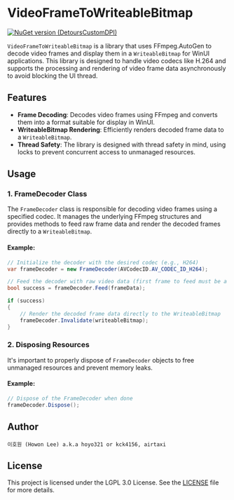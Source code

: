# VideoFrameToWriteableBitmap
[![NuGet version (DetoursCustomDPI)](https://img.shields.io/nuget/v/VideoFrameToWriteableBitmap.svg?style=flat-square)](https://www.nuget.org/packages/VideoFrameToWriteableBitmap/)

`VideoFrameToWriteableBitmap` is a library that uses FFmpeg.AutoGen to decode video frames and display them in a `WriteableBitmap` for WinUI applications. This library is designed to handle video codecs like H.264 and supports the processing and rendering of video frame data asynchronously to avoid blocking the UI thread.

## Features

- **Frame Decoding**: Decodes video frames using FFmpeg and converts them into a format suitable for display in WinUI.
- **WriteableBitmap Rendering**: Efficiently renders decoded frame data to a `WriteableBitmap`.
- **Thread Safety**: The library is designed with thread safety in mind, using locks to prevent concurrent access to unmanaged resources.

## Usage

### 1. FrameDecoder Class

The `FrameDecoder` class is responsible for decoding video frames using a specified codec. It manages the underlying FFmpeg structures and provides methods to feed raw frame data and render the decoded frames directly to a `WriteableBitmap`.

#### Example:
```csharp
// Initialize the decoder with the desired codec (e.g., H264)
var frameDecoder = new FrameDecoder(AVCodecID.AV_CODEC_ID_H264);

// Feed the decoder with raw video data (first frame to feed must be a full NAL unit (I frame) for H264)
bool success = frameDecoder.Feed(frameData);

if (success)
{
    // Render the decoded frame data directly to the WriteableBitmap
    frameDecoder.Invalidate(writeableBitmap);
}
```

### 2. Disposing Resources

It's important to properly dispose of `FrameDecoder` objects to free unmanaged resources and prevent memory leaks.

#### Example:
```csharp
// Dispose of the FrameDecoder when done
frameDecoder.Dispose();
```


## Author
`이호원 (Howon Lee) a.k.a hoyo321 or kck4156, airtaxi`

## License

This project is licensed under the LGPL 3.0 License. See the [LICENSE](LICENSE.txt) file for more details.

